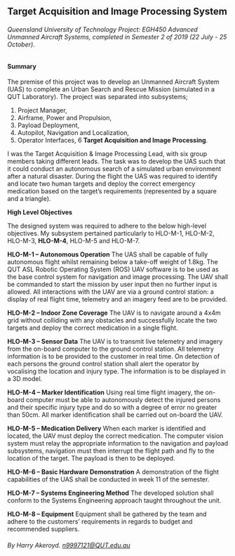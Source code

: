 ## Target Acquisition and Image Processing System
###### Queensland University of Technology Project: EGH450 Advanced Unmanned Aircraft Systems, completed in Semester 2 of 2019 (22 July - 25 October).

#### Summary
The premise of this project was to develop an Unmanned Aircraft System (UAS) to complete an Urban Search and Rescue Mission (simulated in a QUT Laboratory). The project was separated into subsystems;

1. Project Manager,
2. Airframe, Power and Propulsion,
3. Payload Deployment,
4. Autopilot, Navigation and Localization,
5. Operator Interfaces,
6 **Target Acquisition and Image Processing**. 

I was the Target Acquisition \& Image Processing Lead, with six group members taking different leads. The task was to develop the UAS such that it could conduct an autonomous search of a simulated urban environment after a natural disaster. During the flight the UAS was required to identify and locate two human targets and deploy the correct emergency medication based on the target’s requirements (represented by a square and a triangle).

**High Level Objectives**

The designed system was required to adhere to the below high-level objectives. My subsystem pertained particularly to HLO-M-1, HLO-M-2, HLO-M-3, **HLO-M-4**, HLO-M-5 and HLO-M-7.

**HLO-M-1 – Autonomous Operation**
The UAS shall be capable of fully autonomous flight whilst remaining below a take-off weight of 1.8kg. The QUT ASL Robotic Operating System (ROS) UAV software is to be used as the base control system for navigation and image processing. The UAV shall be commanded to start the mission by user input then no further input is allowed. All interactions with the UAV are via a ground control station: a display of real flight time, telemetry and an imagery feed are to be provided.

**HLO-M-2 – Indoor Zone Coverage**
The UAV is to navigate around a 4x4m grid without colliding with any obstacles and successfully locate the two targets and deploy the correct medication in a single flight.

**HLO-M-3 – Sensor Data**
The UAV is to transmit live telemetry and imagery from the on-board computer to the ground control station. All telemetry information is to be provided to the customer in real time. On detection of each persons the ground control station shall alert the operator by vocalising the location and injury type. The information is to be displayed in a 3D model. 

**HLO-M-4 – Marker Identification**
Using real time flight imagery, the on-board computer must be able to autonomously detect the injured persons and their specific injury type and do so with a degree of error no greater than 50cm. All marker identification shall be carried out on-board the UAV.

**HLO-M-5 – Medication Delivery**
When each marker is identified and located, the UAV must deploy the correct medication. The computer vision system must relay the appropriate information to the navigation and payload subsystems, navigation must then interrupt the flight path and fly to the location of the target. The payload is then to be deployed.

**HLO-M-6 – Basic Hardware Demonstration**
A demonstration of the flight capabilities of the UAS shall be conducted in week 11 of the semester.

**HLO-M-7 – Systems Engineering Method**
The developed solution shall conform to the Systems Engineering approach taught throughout the unit.

**HLO-M-8 – Equipment**
Equipment shall be gathered by the team and adhere to the customers’ requirements in regards to budget and recommended suppliers.


###### By Harry Akeroyd. n9997121@QUT.edu.au
